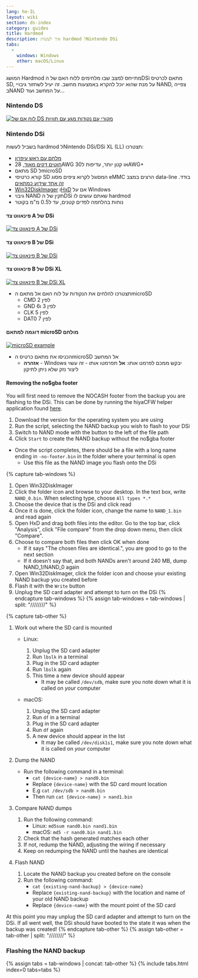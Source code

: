 ```yaml
---
lang: he-IL
layout: wiki
section: ds-index
category: guides
title: Hardmod
description: איך לעשות hardmod לNintendo DSi
tabs:
  - 
    windows: Windows
    other: macOS/Linux
---
```


המושג Hardmod מתייחס למצב שבו מלחימים ללוח האם של הDSi מתאם לכרטיס SD, על מנת שהוא יוכל להקרא באמצעות מחשב. זה יעיל לשחזור גיבויי NAND, צפייה בNAND על המחשב ועוד...

### Nintendo DS
[![לוח אם של DS מקורי עם נקודות מגע עם תוויות](/assets/images/ds-hardmod/mobo_pinout.png)](/assets/images/ds-hardmod/mobo_pinout.png)

### Nintendo DSi

בשביל לעשות hardmod לNintendo DSi/DSi XL (LL) תצטרכו:
   - [מלחם עם ראש עיפרון](https://www.amazon.com/dp/B01N4571Q6)
   - [חוטים דקים מאוד](https://www.amazon.com/dp/B01MXGNTA4), 28AWG או קטן יותר, עדיפות ל30AWG+
   - מתאם SD לmicroSD
   - קורא כרטיסי SD המסוגל לקרוא ציפים מסוג eMMC הרצים במצב data-line בודד. [זה אחד שידוע כמתאים](https://www.amazon.com/dp/B006T9B6R2)
   - [Win32DiskImager](https://sourceforge.net/projects/win32diskimager/) ו[HxD](https://mh-nexus.de/en/downloads.php?product=HxD20) אם על Windows
   - גיבוי NAND תקין של הDSi שאתם עושים לו hardmod
   - נוחות בהלחמה לפדים קטנים, עד ל0.5 מ"מ בקוטר

#### פינאווט צד A של DSi
[![פינאווט צד A של DSi](/assets/images/dsi-hardmod/side_a.jpg)](/assets/images/dsi-hardmod/side_a.jpg)
#### פינאווט צד B של DSi
[![פינאווט צד B של DSi](/assets/images/dsi-hardmod/side_b.png)](/assets/images/dsi-hardmod/side_b.png)
#### פינאווט צד B של DSi XL
[![פינאווט צד B של DSi XL](/assets/images/dsi-hardmod/dsi_xl_side_b.png)](/assets/images/dsi-hardmod/dsi_xl_side_b.png)

- תצטרכו להלחים את הנקודות על לוח האם אל מתאם הmicroSD
   - CMD לפין 2
   - GND לפין 3 ו6
   - CLK לפין 5
   - DAT0 לפין 7

#### דוגמה למתאם microSD מולחם
[![microSD example](/assets/images/dsi-hardmod/sd.jpg)](/assets/images/dsi-hardmod/sd.jpg)

- הכניסו את מתאם כרטיס הmicroSD אל המחשב
   - **אזהרה** - Windows יבקש ממכם לפרמט אותו: **אל** תפרמטו אותו - זה עשוי ליצור נזק שלא ניתן לתיקון

#### Removing the no$gba footer
You will first need to remove the NOCASH footer from the backup you are flashing to the DSi. This can be done by running the hiyaCFW helper application found [here](https://github.com/mondul/HiyaCFW-Helper/releases/latest).

1. Download the version for the operating system you are using
1. Run the script, selecting the NAND backup you wish to flash to your DSi
1. Switch to NAND mode with the button to the left of the file path
1. Click `Start` to create the NAND backup without the no$gba footer

- Once the script completes, there should be a file with a long name ending in `-no-footer.bin` in the folder where your terminal is open
   - Use this file as the NAND image you flash onto the DSi

{% capture tab-windows %}
1. Open Win32DiskImager
1. Click the folder icon and browse to your desktop. In the text box, write `NAND_0.bin`. When selecting type, choose `All types *.*`
1. Choose the device that is the DSi and click read
1. Once it is done, click the folder icon, change the name to `NAND_1.bin` and read again
1. Open HxD and drag both files into the editor. Go to the top bar, click "Analysis", click "File compare" from the drop down menu, then click "Compare".
1. Choose to compare both files then click OK when done
   - If it says "The chosen files are identical.", you are good to go to the next section
   - If it doesn't say that, and both NANDs aren't around 240 MB, dump NAND_1/NAND_0 again
1. Open Win32DiskImager, click the folder icon and choose your existing NAND backup you created before
1. Flash it with the `Write` button
1. Unplug the SD card adapter and attempt to turn on the DSi
{% endcapture tab-windows %}
{% assign tab-windows = tab-windows | split: "////////" %}


{% capture tab-other %}
1. Work out where the SD card is mounted
   - Linux:
      1. Unplug the SD card adapter
      1. Run `lbslk` in a terminal
      1. Plug in the SD card adapter
      1. Run `lbslk` again
      1. This time a new device should appear
         - It may be called `/dev/sdb`, make sure you note down what it is called on *your* computer

   - macOS:
      1. Unplug the SD card adapter
      1. Run `df` in a terminal
      1. Plug in the SD card adapter
      1. Run `df` again
      1. A new device should appear in the list
         - It may be called `/dev/disk1s1`, make sure you note down what it is called on *your* computer

1. Dump the NAND
   - Run the following command in a terminal:
      - `cat {device-name} > nand0.bin`
      - Replace `{device-name}` with the SD card mount location
      - E.g `cat /dev/sdb > nand0.bin`
      - Then run `cat {device-name} > nand1.bin`


1. Compare NAND dumps
   1. Run the following command:
      - Linux: `md5sum nand0.bin nand1.bin`
      - macOS: `md5 -r nand0.bin nand1.bin`
   1. Check that the hash generated matches each other
   1. If not, redump the NAND, adjusting the wiring if necessary
   1. Keep on redumping the NAND until the hashes are identical

1. Flash NAND
   1. Locate the NAND backup you created before on the console
   1. Run the following command:
      - `cat {existing-nand-backup} > {device-name}`
      - Replace `{existing-nand-backup}` with the location and name of your old NAND backup
      - Replace `{device-name}` with the mount point of the SD card

At this point you may unplug the SD card adapter and attempt to turn on the DSi. If all went well, the DSi should have booted to the state it was when the backup was created!
{% endcapture tab-other %}
{% assign tab-other = tab-other | split: "////////" %}

### Flashing the NAND backup
{% assign tabs = tab-windows | concat: tab-other %}
{% include tabs.html index=0 tabs=tabs %}
